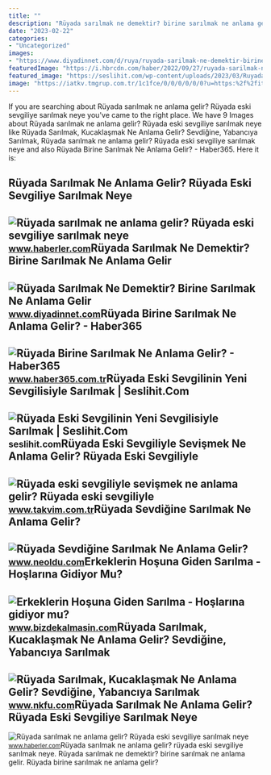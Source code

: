 ```yaml
---
title: ""
description: "Rüyada sarılmak ne demektir? birine sarılmak ne anlama gelir"
date: "2023-02-22"
categories:
- "Uncategorized"
images:
- "https://www.diyadinnet.com/d/ruya/ruyada-sarilmak-ne-demektir-birine-sarilmak-ne-anlama-gelir-8325.jpg"
featuredImage: "https://i.hbrcdn.com/haber/2022/09/27/ruyada-sarilmak-ne-anlama-gelir-ruyada-eski-14571251_9502_m.jpg"
featured_image: "https://seslihit.com/wp-content/uploads/2023/03/Ruyada-Eski-Sevgilinin-Yeni-Sevgilisi-ile-Sarilmak-Nedir-Ne-Anlama-Gelir-1068x886.jpg"
image: "https://iatkv.tmgrup.com.tr/1c1fce/0/0/0/0/0/0?u=https:%2f%2fitkv.tmgrup.com.tr%2falbum%2f2022%2f01%2f21%2fruyada-eski-sevgiliyle-sevismek-ne-anlama-gelir-ruyada-eski-sevgiliyle-opusmek-ve-sarilmak-neye-isarettir-1642765269948.jpg&amp;mw=1100&amp;l=1"
---
```


If you are searching about Rüyada sarılmak ne anlama gelir? Rüyada eski sevgiliye sarılmak neye you've came to the right place. We have 9 Images about Rüyada sarılmak ne anlama gelir? Rüyada eski sevgiliye sarılmak neye like Rüyada Sarılmak, Kucaklaşmak Ne Anlama Gelir? Sevdiğine, Yabancıya Sarılmak, Rüyada sarılmak ne anlama gelir? Rüyada eski sevgiliye sarılmak neye and also Rüyada Birine Sarılmak Ne Anlama Gelir? - Haber365. Here it is:

Rüyada Sarılmak Ne Anlama Gelir? Rüyada Eski Sevgiliye Sarılmak Neye
--------------------------------------------------------------------

 ![Rüyada sarılmak ne anlama gelir? Rüyada eski sevgiliye sarılmak neye](https://i.hbrcdn.com/haber/2021/12/02/ruyada-sarilmak-ne-anlama-gelir-ruyada-eski-14571251_9835_amp.jpg) <small>www.haberler.com</small>Rüyada Sarılmak Ne Demektir? Birine Sarılmak Ne Anlama Gelir
------------------------------------------------------------

 ![Rüyada Sarılmak Ne Demektir? Birine Sarılmak Ne Anlama Gelir](https://www.diyadinnet.com/d/ruya/ruyada-sarilmak-ne-demektir-birine-sarilmak-ne-anlama-gelir-8325.jpg) <small>www.diyadinnet.com</small>Rüyada Birine Sarılmak Ne Anlama Gelir? - Haber365
--------------------------------------------------

 ![Rüyada Birine Sarılmak Ne Anlama Gelir? - Haber365](https://img.cdn.haber365.com.tr/uploads/images/news/1200x628-ruyada-birine-sarilmak-ne-anlama-gelir-991.jpg) <small>www.haber365.com.tr</small>Rüyada Eski Sevgilinin Yeni Sevgilisiyle Sarılmak | Seslihit.Com
----------------------------------------------------------------

 ![Rüyada Eski Sevgilinin Yeni Sevgilisiyle Sarılmak | Seslihit.Com](https://seslihit.com/wp-content/uploads/2023/03/Ruyada-Eski-Sevgilinin-Yeni-Sevgilisi-ile-Sarilmak-Nedir-Ne-Anlama-Gelir-1068x886.jpg) <small>seslihit.com</small>Rüyada Eski Sevgiliyle Sevişmek Ne Anlama Gelir? Rüyada Eski Sevgiliyle
-----------------------------------------------------------------------

 ![Rüyada eski sevgiliyle sevişmek ne anlama gelir? Rüyada eski sevgiliyle](https://iatkv.tmgrup.com.tr/1c1fce/0/0/0/0/0/0?u=https:%2f%2fitkv.tmgrup.com.tr%2falbum%2f2022%2f01%2f21%2fruyada-eski-sevgiliyle-sevismek-ne-anlama-gelir-ruyada-eski-sevgiliyle-opusmek-ve-sarilmak-neye-isarettir-1642765269948.jpg&mw=1100&l=1) <small>www.takvim.com.tr</small>Rüyada Sevdiğine Sarılmak Ne Anlama Gelir?
------------------------------------------

 ![Rüyada Sevdiğine Sarılmak Ne Anlama Gelir?](https://www.neoldu.com/d/other/sarilmak3.gif) <small>www.neoldu.com</small>Erkeklerin Hoşuna Giden Sarılma - Hoşlarına Gidiyor Mu?
-------------------------------------------------------

 ![Erkeklerin Hoşuna Giden Sarılma - Hoşlarına gidiyor mu?](https://www.bizdekalmasin.com/wp-content/uploads/2023/04/Bir-Erkege-Sarilmak-Onu-Etkiler-mi-1024x576.jpg) <small>www.bizdekalmasin.com</small>Rüyada Sarılmak, Kucaklaşmak Ne Anlama Gelir? Sevdiğine, Yabancıya Sarılmak
---------------------------------------------------------------------------

 ![Rüyada Sarılmak, Kucaklaşmak Ne Anlama Gelir? Sevdiğine, Yabancıya Sarılmak](https://www.nkfu.com/wp-content/uploads/2015/03/ruyada-sarilmak.jpg) <small>www.nkfu.com</small>Rüyada Sarılmak Ne Anlama Gelir? Rüyada Eski Sevgiliye Sarılmak Neye
--------------------------------------------------------------------

 ![Rüyada sarılmak ne anlama gelir? Rüyada eski sevgiliye sarılmak neye](https://i.hbrcdn.com/haber/2022/09/27/ruyada-sarilmak-ne-anlama-gelir-ruyada-eski-14571251_9502_m.jpg) <small>www.haberler.com</small>Rüyada sarılmak ne anlama gelir? rüyada eski sevgiliye sarılmak neye. Rüyada sarılmak ne demektir? birine sarılmak ne anlama gelir. Rüyada birine sarılmak ne anlama gelir?
